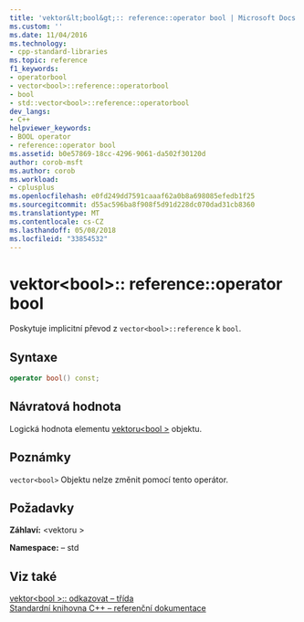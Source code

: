 ```yaml
---
title: 'vektor&lt;bool&gt;:: reference::operator bool | Microsoft Docs'
ms.custom: ''
ms.date: 11/04/2016
ms.technology:
- cpp-standard-libraries
ms.topic: reference
f1_keywords:
- operatorbool
- vector<bool>::reference::operatorbool
- bool
- std::vector<bool>::reference::operatorbool
dev_langs:
- C++
helpviewer_keywords:
- BOOL operator
- reference::operator bool
ms.assetid: b0e57869-18cc-4296-9061-da502f30120d
author: corob-msft
ms.author: corob
ms.workload:
- cplusplus
ms.openlocfilehash: e0fd249dd7591caaaf62a0b8a698085efedb1f25
ms.sourcegitcommit: d55ac596ba8f908f5d91d228dc070dad31cb8360
ms.translationtype: MT
ms.contentlocale: cs-CZ
ms.lasthandoff: 05/08/2018
ms.locfileid: "33854532"
---
```

# <a name="vectorltboolgtreferenceoperator-bool"></a>vektor&lt;bool&gt;:: reference::operator bool

Poskytuje implicitní převod z `vector<bool>::reference` k `bool`.

## <a name="syntax"></a>Syntaxe

```cpp
operator bool() const;
```

## <a name="return-value"></a>Návratová hodnota

Logická hodnota elementu [vektoru\<bool >](../standard-library/vector-bool-class.md) objektu.

## <a name="remarks"></a>Poznámky

`vector<bool>` Objektu nelze změnit pomocí tento operátor.

## <a name="requirements"></a>Požadavky

**Záhlaví:** \<vektoru >

**Namespace:** – std

## <a name="see-also"></a>Viz také

[vektor\<bool >:: odkazovat – třída](../standard-library/vector-bool-reference-class.md)<br/>
[Standardní knihovna C++ – referenční dokumentace](../standard-library/cpp-standard-library-reference.md)<br/>

